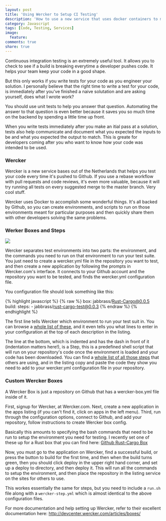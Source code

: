 ```yaml
---
layout: post
title: 'Using Wercker to Setup CI Testing'
description: 'How to use a new service that uses docker containers to manage continuous integration testing.'
category: Javascript
tags: [Code, Testing, Services]
image:
  feature: 
comments: true
share: true
---
```

Continuous integration testing is an extremely useful tool. It allows you to check to see if a build is breaking everytime a developer pushes code. It helps your team keep your code in a good shape.

But this only works if you write tests for your code as you engineer your solution. I personally believe that the right time to write a test for your code, is immediately after you've finished a naive solutation and are asking yourself, does what I wrote work?

You should use unit tests to help you answer that question. Automating the answer to that question is even better because it saves you so much time on the backend by spending a little time up front.

When you write tests immediately after you make an itial pass at a solution, tests also help communicate and document what you expected the inputs to be and what you expected the output to match. This is greate for developers coming after you who want to know how your code was intended to be used.

### Wercker

Wercker is a new service bases out of the Netherlands that helps you test your code every time it's pushed to Github. If you use a rebase workflow with pull requests and code reviews, it's even more valuable, because it will try running all tests on every suggested merge to the master branch. Very cool stuff.

Wercker uses Docker to accomplish some wonderful things. It's all backed by Github, so you can create environments, and scripts to run on those environments meant for particular purposes and then quickly share them with other developers solving the same problems.

### Werker Boxes and Steps

<img src="http://f.cl.ly/items/0x2f0q301u3q2J353t32/wercker_pipeline_box.png"></img>

Wercker separates test environments into two parts: the environment, and the commands you need to run on that environment to run your test suite. You just need to create a wercker.yml file in the repository you want to test, and then create a new application by following the prompts in Wercker.com's interface. It connects to your Github account and the repository you want to be tested, and finds the wercker.yml configuration file.

You configuration file should look something like this:

{% highlight javascript %}
{% raw %}
box: jabbrass/Rust-Cargo@0.0.5
build:
  steps:
    - jabbrass/rust-cargo-test@0.0.3
{% endraw %}
{% endhighlight %}

The first line tells Wercker which environment to run your test suit in. You can browse a [whole list of these](https://app.wercker.com/#explore/boxes/search/), and it even tells you what lines to enter in your configuration at the top of each description in the listing.

The line at the bottom, which is indented and has the dash in front of it (indentation matters here!), is a Step, this is a predefined shell script that will run on your repository's code once the environment is loaded and your code has been downloaded. You can find a [whole list of all those steps](https://app.wercker.com/#explore/steps/search/) that others are using, and in the listing copy and paste the code they show you need to add to your wercker.yml configuration file in your repository.


### Custom Wercker Boxes

A Wercker Box is just a repository on Github that has a wercker-box.yml file inside of it.

First, signup for Wercker, at Wercker.com.
Next, create a new application in the apps listing (if you can't find it, click on apps in the left menu).
Third, run through the configuration options, connect to Github, and add your repository, follow instructions to create Wercker box config.

Basically this amounts to specifying the bash commands that need to be run to setup the environment you need for testing. I recently set one of these up for a Rust box that you can find here: [Github Rust-Cargo Box](https://github.com/jabbrass/rust-cargo)

Now, you must go to the application on Wercker, find a successful build, or press the button to build for the first time, and then when the build turns green, then you should click deploy in the upper right hand corner, and set up a deploy to directory, and then deploy it. This will run all the commands to setup the environment, and then place the repository in the listing service on the sites for others to use. 

This workes essentially the same for steps, but you need to include a `run.sh` file along with a `wercker-step.yml` which is almost identical to the above configuration files.

For more documentation and help setting up Wercker, refer to their excellent documentation here: http://devcenter.wercker.com/articles/boxes/
